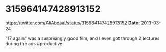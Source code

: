 # 315964147428913152
https://twitter.com/AliAbdaal/status/315964147428913152
**Date:** 2013-03-24

"17 again" was a surprisingly good film, and I even got through 2 lectures during the ads #productive
